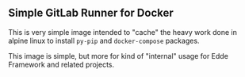 ## Simple GitLab Runner for Docker

This is very simple image intended to "cache" the heavy work done in alpine linux to install `py-pip`
and `docker-compose` packages.

This image is simple, but more for kind of "internal" usage for Edde Framework and related projects.

